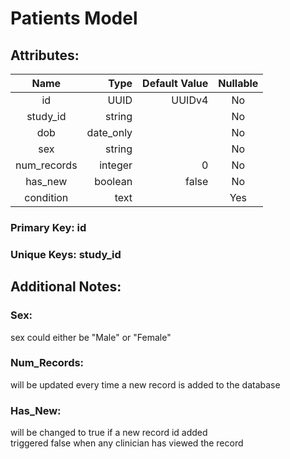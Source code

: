 # Patients Model

## Attributes:

| Name        | Type      | Default Value | Nullable |
|:-----------:| ---------:| -------------:|:--------:|
| id          | UUID      | UUIDv4        | No       |
| study_id    | string    |               | No       |
| dob         | date_only |               | No       |
| sex         | string    |               | No       |
| num_records | integer   | 0             | No       |
| has_new     | boolean   | false         | No       |
| condition   | text      |               | Yes      |

### Primary Key: id

### Unique Keys: study_id

## Additional Notes:

### Sex:

sex could either be "Male" or "Female"

### Num_Records:

will be updated every time a new record is added to the database

### Has_New:

will be changed to true if a new record id added \
triggered false when any clinician has viewed the record
